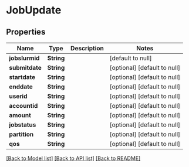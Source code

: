 # JobUpdate

## Properties
Name | Type | Description | Notes
------------ | ------------- | ------------- | -------------
**jobslurmid** | **String** |  | [default to null]
**submitdate** | **String** |  | [optional] [default to null]
**startdate** | **String** |  | [optional] [default to null]
**enddate** | **String** |  | [optional] [default to null]
**userid** | **String** |  | [optional] [default to null]
**accountid** | **String** |  | [optional] [default to null]
**amount** | **String** |  | [optional] [default to null]
**jobstatus** | **String** |  | [optional] [default to null]
**partition** | **String** |  | [optional] [default to null]
**qos** | **String** |  | [optional] [default to null]

[[Back to Model list]](../README.md#documentation-for-models) [[Back to API list]](../README.md#documentation-for-api-endpoints) [[Back to README]](../README.md)


